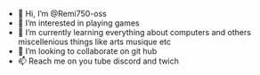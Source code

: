 - 👋 Hi, I’m @Remi750-oss
- 👀 I’m interested in playing games
- 🌱 I’m currently learning everything about computers and others miscellenious things like arts musique etc
- 💞️ I’m looking to collaborate on git hub
- 📫 Reach me on you tube discord and twich 

<!---
Remi750-oss/Remi750-oss is a ✨ special ✨ repository because its `README.md` (this file) appears on your GitHub profile.
You can click the Preview link to take a look at your changes.
--->

